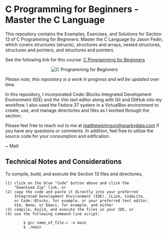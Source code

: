 
# C Programming for Beginners - Master the C Language

This repository contains the Examples, Exercises, and Solutions for Section 13 
of C Programming for Beginners: Master the C Language by Jason Fedin, which 
covers structures (structs), structures and arrays, nested structures, structures 
and pointers, and structures and pointers.

See the following link for this course: <a href="https://www.udemy.com/course/c-programming-for-beginners-/" title="C Programming" target="_blank" alt="C Programming for Beginners">C Programming for Beginners</a>

<p align="center">
    <img src="https://learnprogramming.academy/wp-content/uploads/2023/04/1467808_f8c0-4.jpg" alt="C Programming for Beginners" title="C Programming for Beginners">
</p>

<i>Please note, this repository is a work in progress and will be updated over time.</i>

In this repository, I incorporated Code::Blocks Integrated Development Environment (IDE)
and the Vim text editor along with Git and GitHub into my workflow. I also used the
Fedora 37 system in a VirtualBox environment to create, use, and manage directories and
files as I worked through the section.

Please feel free to reach out to me at matthewjohnson@snarkydata.com if you have any
questions or comments. In addition, feel free to utilize the source code for your
consumption and edification.

~ Matt

Technical Notes and Considerations
-----------------------------------------------------------------------------------

To compile, build, and execute the Section 13 files and directories,

    (1) click on the blue "Code" button above and click the 
        "Download Zip" link, or
    (2) copy the code and paste it directly into your preferred
        Integrated Development Environment (IDE), CLion, CodeLite,
        or Code::Blocks, for example, or your preferred text editor,
        Vim, Nano, or Emacs, for example, and either
    (3) compile, build, and execute the files in your IDE, or
    (4) use the following command-line script:

            $ gcc name_of_file.c -o main
            $ ./main



